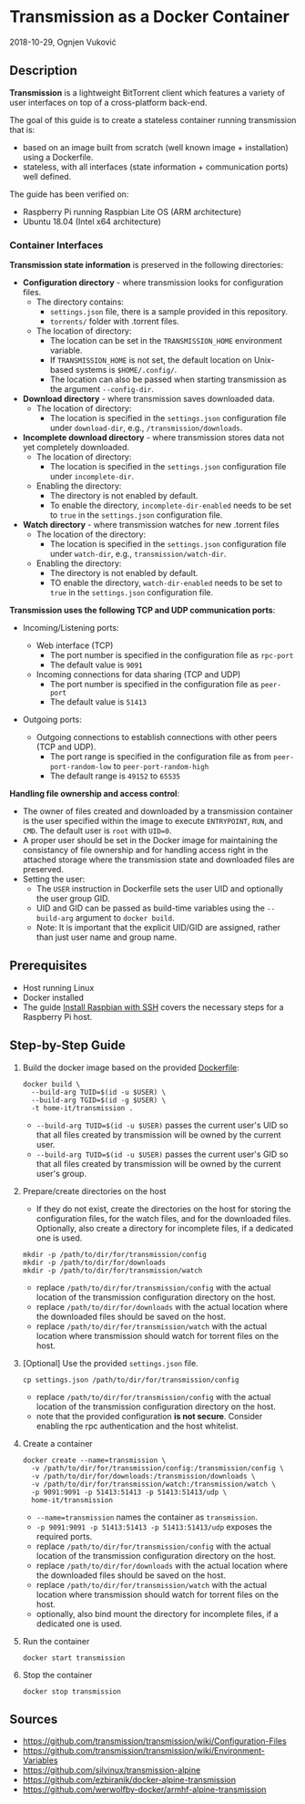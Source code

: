 # Transmission as a Docker Container

2018-10-29, Ognjen Vuković

## Description

**Transmission** is a lightweight BitTorrent client which features a variety of user interfaces on top of a cross-platform back-end.

The goal of this guide is to create a stateless container running transmission that is:

* based on an image built from scratch (well known image + installation) using a Dockerfile.
* stateless, with all interfaces (state information + communication ports) well defined.

The guide has been verified on:

* Raspberry Pi running Raspbian Lite OS (ARM architecture)
* Ubuntu 18.04 (Intel x64 architecture)

### Container Interfaces

**Transmission state information** is preserved in the following directories:

* **Configuration directory** - where transmission looks for configuration files.
  * The directory contains:
    * `settings.json` file, there is a sample provided in this repository.
    * `torrents/` folder with .torrent files.
  * The location of directory:
    * The location can be set in the `TRANSMISSION_HOME` environment variable.
    * If `TRANSMISSION_HOME` is not set, the default location on Unix-based systems is `$HOME/.config/`.
    * The location can also be passed when starting transmission as the argument `--config-dir`.
* **Download directory** - where transmission saves downloaded data.
  * The location of directory:
    * The location is specified in the `settings.json` configuration file under `download-dir`, e.g., `/transmission/downloads`.
* **Incomplete download directory** - where transmission stores data not yet completely downloaded.
  * The location of directory:
    * The location is specified in the `settings.json` configuration file under `incomplete-dir`.
  * Enabling the directory:
    * The directory is not enabled by default.
    * To enable the directory, `incomplete-dir-enabled` needs to be set to `true` in the `settings.json` configuration file.
* **Watch directory** - where transmission watches for new .torrent files
  * The location of the directory:
    * The location is specified in the `settings.json` configuration file under `watch-dir`, e.g., `transmission/watch-dir`.
  * Enabling the directory:
    * The directory is not enabled by default.
    * TO enable the directory, `watch-dir-enabled` needs to be set to `true` in the `settings.json` configuration file.

**Transmission uses the following TCP and UDP communication ports**:

* Incoming/Listening ports:
  * Web interface (TCP)
    * The port number is specified in the configuration file as `rpc-port`
    * The default value is `9091`
  * Incoming connections for data sharing (TCP and UDP)
    * The port number is specified in the configuration file as `peer-port`
    * The default value is `51413`

* Outgoing ports:
  * Outgoing connections to establish connections with other peers (TCP and UDP).
    * The port range is specified in the configuration file as from `peer-port-random-low` to `peer-port-random-high`
    * The default range is `49152` to `65535`

**Handling file ownership and access control**:

* The owner of files created and downloaded by a transmission container is the user specified within the image to execute `ENTRYPOINT`, `RUN`, and `CMD`. The default user is `root` with `UID=0`.
* A proper user should be set in the Docker image for maintaining the consistancy of file ownership and for handling access right in the attached storage where the transmission state and downloaded files are preserved.
* Setting the user:
  * The `USER` instruction in Dockerfile sets the user UID and optionally the user group GID.
  * UID and GID can be passed as build-time variables using the `--build-arg` argument to `docker build`.
  * Note: It is important that the explicit UID/GID are assigned, rather than just user name and group name.

## Prerequisites

* Host running Linux
* Docker installed
* The guide [Install Raspbian with SSH](../raspberry-pi/Install%20Raspbian%20with%20SSH.md) covers the necessary steps for a Raspberry Pi host.

## Step-by-Step Guide

1. Build the docker image based on the provided [Dockerfile](Dockerfile):

    ```shell
    docker build \
      --build-arg TUID=$(id -u $USER) \
      --build-arg TGID=$(id -g $USER) \
      -t home-it/transmission .
    ```
    * `--build-arg TUID=$(id -u $USER)` passes the current user's UID so that all files created by transmission will be owned by the current user.
    * `--build-arg TUID=$(id -u $USER)` passes the current user's GID so that all files created by transmission will be owned by the current user's group.
2. Prepare/create directories on the host

    * If they do not exist, create the directories on the host for storing the configuration files, for the watch files, and for the downloaded files. Optionally, also create a directory for incomplete files, if a dedicated one is used.
    ```shell
    mkdir -p /path/to/dir/for/transmission/config
    mkdir -p /path/to/dir/for/downloads
    mkdir -p /path/to/dir/for/transmission/watch
    ```
    * replace `/path/to/dir/for/transmission/config` with the actual location of the transmission configuration directory on the host.
    * replace `/path/to/dir/for/downloads` with the actual location where the downloaded files should be saved on the host.
    * replace `/path/to/dir/for/transmission/watch` with the actual location where transmission should watch for torrent files on the host.
3. [Optional] Use the provided `settings.json` file.

    ```shell
    cp settings.json /path/to/dir/for/transmission/config
    ```
    * replace `/path/to/dir/for/transmission/config` with the actual location of the transmission configuration directory on the host.
    * note that the provided configuration **is not secure**. Consider enabling the rpc authentication and the host whitelist.
4. Create a container

    ```shell
    docker create --name=transmission \
      -v /path/to/dir/for/transmission/config:/transmission/config \
      -v /path/to/dir/for/downloads:/transmission/downloads \
      -v /path/to/dir/for/transmission/watch:/transmission/watch \
      -p 9091:9091 -p 51413:51413 -p 51413:51413/udp \
      home-it/transmission
    ```
    * `--name=transmission` names the container as `transmission`.
    * `-p 9091:9091 -p 51413:51413 -p 51413:51413/udp` exposes the required ports.
    * replace `/path/to/dir/for/transmission/config` with the actual location of the transmission configuration directory on the host.
    * replace `/path/to/dir/for/downloads` with the actual location where the downloaded files should be saved on the host.
    * replace `/path/to/dir/for/transmission/watch` with the actual location where transmission should watch for torrent files on the host.
    * optionally, also bind mount the directory for incomplete files, if a dedicated one is used.
5. Run the container

    ```shell
    docker start transmission
    ```
6. Stop the container

    ```shell
    docker stop transmission
    ```

## Sources

* https://github.com/transmission/transmission/wiki/Configuration-Files
* https://github.com/transmission/transmission/wiki/Environment-Variables
* https://github.com/silvinux/transmission-alpine
* https://github.com/ezbiranik/docker-alpine-transmission
* https://github.com/werwolfby-docker/armhf-alpine-transmission
